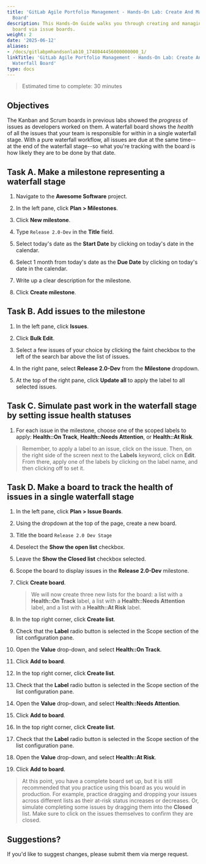 ```yaml
---
title: 'GitLab Agile Portfolio Management - Hands-On Lab: Create And Manage A Waterfall
  Board'
description: This Hands-On Guide walks you through creating and managing a Waterfall
  board via issue boards.
weight: 2
date: '2025-06-12'
aliases:
- /docs/gitlabpmhandsonlab10_1748044456000000000_1/
linkTitle: 'GitLab Agile Portfolio Management - Hands-On Lab: Create And Manage A
  Waterfall Board'
type: docs
---
```


> Estimated time to complete: 30 minutes

## Objectives

The Kanban and Scrum boards in previous labs showed the *progress* of issues as developers worked on them. A waterfall board shows the *health* of all the issues that your team is responsible for within in a single waterfall stage. With a pure waterfall workflow, all issues are due at the same time--at the end of the waterfall stage--so what you're tracking with the board is how likely they are to be done by that date.

## Task A. Make a milestone representing a waterfall stage

1. Navigate to the **Awesome Software** project.

1. In the left pane, click **Plan > Milestones**.

1. Click **New milestone**.

1. Type `Release 2.0-Dev` in the **Title** field.

1. Select today's date as the **Start Date** by clicking on today's date in the calendar.

1. Select 1 month from today's date as the **Due Date** by clicking on today's date in the calendar.

1. Write up a clear description for the milestone.

1. Click **Create milestone**.

## Task B. Add issues to the milestone

1. In the left pane, click **Issues**.

1. Click **Bulk Edit**.

1. Select a few issues of your choice by clicking the faint checkbox to the left of the search bar above the list of issues.

1. In the right pane, select **Release 2.0-Dev** from the **Milestone** dropdown.

1. At the top of the right pane, click **Update all** to apply the label to all selected issues.

## Task C. Simulate past work in the waterfall stage by setting issue health statuses

1. For each issue in the milestone, choose one of the scoped labels to apply: **Health::On Track**, **Health::Needs Attention**, or **Health::At Risk**.

> Remember, to apply a label to an issue, click on the issue. Then, on the right side of the screen next to the **Labels** keyword, click on **Edit**. From there, apply one of the labels by clicking on the label name, and then clicking off to set it.

## Task D. Make a board to track the health of issues in a single waterfall stage

1. In the left pane, click **Plan > Issue Boards**.

1. Using the dropdown at the top of the page, create a new board.

1. Title the board `Release 2.0 Dev Stage`

1. Deselect the **Show the open list** checkbox.

1. Leave the **Show the Closed list** checkbox selected.

1. Scope the board to display issues in the **Release 2.0-Dev** milestone.

1. Click **Create board**.

   > We will now create three new lists for the board: a list with a **Health::On Track** label, a list with a **Health::Needs Attention** label, and a list with a **Health::At Risk** label.

1. In the top right corner, click **Create list**.

1. Check that the **Label** radio button is selected in the Scope section of the list configuration pane.

1. Open the **Value** drop-down, and select **Health::On Track**.

1. Click **Add to board**.

1. In the top right corner, click **Create list**.

1. Check that the **Label** radio button is selected in the Scope section of the list configuration pane.

1. Open the **Value** drop-down, and select **Health::Needs Attention**.

1. Click **Add to board**.

1. In the top right corner, click **Create list**.

1. Check that the **Label** radio button is selected in the Scope section of the list configuration pane.

1. Open the **Value** drop-down, and select **Health::At Risk**.

1. Click **Add to board**.

> At this point, you have a complete board set up, but it is still recommended that you practice using this board as you would in production. For example, practice dragging and dropping your issues across different lists as their at-risk status increases or decreases. Or, simulate completing some issues by dragging them into the **Closed** list. Make sure to click on the issues themselves to confirm they are closed.

## Suggestions?

If you'd like to suggest changes, please submit them via merge request.
